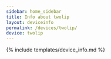```yaml
---
sidebar: home_sidebar
title: Info about twolip
layout: deviceinfo
permalink: /devices/twolip/
device: twolip
---
```

{% include templates/device_info.md %}
